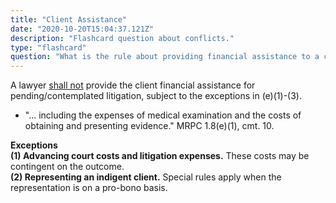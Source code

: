 ```yaml
---
title: "Client Assistance"
date: "2020-10-20T15:04:37.121Z"
description: "Flashcard question about conflicts."
type: "flashcard"
question: "What is the rule about providing financial assistance to a client?"
---
```


A lawyer <u>shall not</u> provide the client financial assistance for pending/contemplated litigation, subject to the exceptions in (e)(1)-(3).

- "... including the expenses of medical examination and the costs of obtaining and presenting evidence." MRPC 1.8(e)(1), cmt. 10.<br/>

<b>Exceptions</b><br />
<b>(1) Advancing court costs and litigation expenses.</b> These costs may be contingent on the outcome.<br/>
<b>(2) Representing an indigent client.</b> Special rules apply when the representation is on a pro-bono basis.
